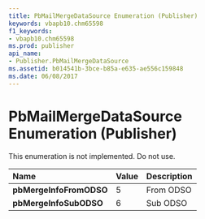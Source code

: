 ```yaml
---
title: PbMailMergeDataSource Enumeration (Publisher)
keywords: vbapb10.chm65598
f1_keywords:
- vbapb10.chm65598
ms.prod: publisher
api_name:
- Publisher.PbMailMergeDataSource
ms.assetid: b014541b-3bce-b85a-e635-ae556c159848
ms.date: 06/08/2017
---
```



# PbMailMergeDataSource Enumeration (Publisher)

This enumeration is not implemented. Do not use.



|**Name**|**Value**|**Description**|
|:-----|:-----|:-----|
| **pbMergeInfoFromODSO**|5|From ODSO|
| **pbMergeInfoSubODSO**|6|Sub ODSO|

